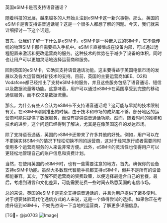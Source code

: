 英国eSIM卡是否支持语音通话？

随着科技的发展，越来越多的人开始关注到eSIM卡这一新兴事物。那么，英国的eSIM卡是否支持语音通话呢？这是一个很多人都想了解的问题。今天，我们就来详细探讨一下这个话题。

首先，让我们了解一下什么是eSIM卡。eSIM卡是一种嵌入式的SIM卡，它不像传统的物理SIM卡那样需要插入手机中。eSIM卡直接集成在设备内部，可以通过远程配置来激活和更改运营商的服务。这种技术的优势在于减少了设备的体积，同时也让用户可以更加灵活地选择运营商和服务。

回到英国的eSIM卡，它确实支持语音通话功能。这主要得益于英国电信市场的发展以及各大运营商对新技术的支持。目前，英国的主要运营商如EE、O2和Vodafone都已经推出了支持eSIM卡的服务，并且这些服务包括了语音通话、短信以及数据流量等功能。这意味着，用户可以通过eSIM卡在英国享受到完整的移动通信服务，而不仅仅是数据流量。

那么，为什么有些人会认为eSIM卡不支持语音通话呢？这可能与早期的技术限制有关。在eSIM卡刚刚推出的时候，由于技术和市场的成熟度不够，部分地区的运营商可能只提供了数据服务，而没有提供语音通话功能。然而，随着时间的推移和技术的进步，这个问题已经得到了解决，尤其是在像英国这样的发达市场。

除了支持语音通话，英国的eSIM卡还带来了许多其他的好处。例如，用户可以在不更换实体SIM卡的情况下轻松切换不同的运营商，这对于经常旅行或者需要同时使用多个运营商服务的人来说非常方便。此外，eSIM卡的灵活性也使得用户可以更轻松地管理自己的账户信息和资费计划。

当然，在使用英国的eSIM卡时，也有一些需要注意的地方。首先，确保你的设备支持eSIM卡功能。虽然大多数现代智能手机都支持eSIM卡，但并不是所有的设备都能兼容。其次，了解不同运营商的资费政策，以便选择最适合自己的套餐。最后，考虑到语言和文化差异，可能需要花费一些时间去熟悉英国的电信市场。

总的来说，英国的eSIM卡是完全支持语音通话的，并且为用户提供了诸多便利。对于想要体验现代化通信方式的人来说，这是一个值得尝试的选择。如果你正在考虑升级到eSIM卡，不妨先咨询一下当地的运营商，了解更多详细信息。

[TG💪+ @jx0703 ![Image](https://github.com/user-attachments/assets/dbca1d08-cadb-493c-b0ec-ad6f7a83f270)]